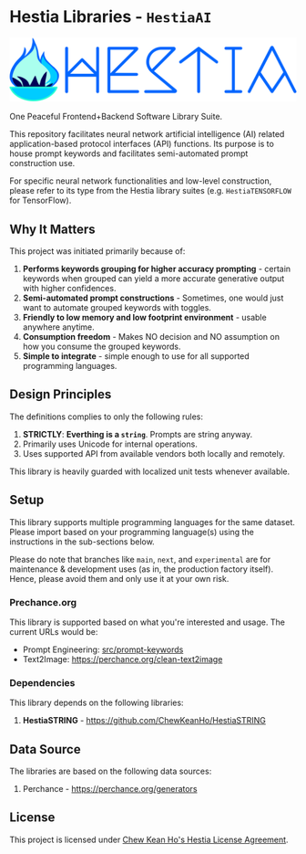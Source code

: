 # Hestia Libraries - `HestiaAI`

[![Hestia Libraries](https://raw.githubusercontent.com/ChewKeanHo/hestiaTOML/main/src/icons/banner_1200x270.svg)](#)

One Peaceful Frontend+Backend Software Library Suite.

This repository facilitates neural network artificial intelligence (AI) related
application-based protocol interfaces (API) functions. Its purpose is to
house prompt keywords and facilitates semi-automated prompt construction use.

For specific neural network functionalities and low-level construction, please
refer to its type from the Hestia library suites (e.g. `HestiaTENSORFLOW` for
TensorFlow).




## Why It Matters

This project was initiated primarily because of:

1. **Performs keywords grouping for higher accuracy prompting** - certain
   keywords when grouped can yield a more accurate generative output with higher
   confidences.
2. **Semi-automated prompt constructions** - Sometimes, one would just want to
   automate grouped keywords with toggles.
3. **Friendly to low memory and low footprint environment** - usable anywhere
   anytime.
4. **Consumption freedom** - Makes NO decision and NO assumption on how you
   consume the grouped keywords.
5. **Simple to integrate** - simple enough to use for all supported programming
   languages.




## Design Principles

The definitions complies to only the following rules:

1. **STRICTLY**: **Everthing is a `string`**. Prompts are string anyway.
2. Primarily uses Unicode for internal operations.
3. Uses supported API from available vendors both locally and remotely.

This library is heavily guarded with localized unit tests whenever available.




## Setup

This library supports multiple programming languages for the same dataset.
Please import based on your programming language(s) using the instructions in
the sub-sections below.

Please do note that branches like `main`, `next`, and `experimental` are for
maintenance & development uses (as in, the production factory itself). Hence,
please avoid them and only use it at your own risk.


### Prechance.org

This library is supported based on what you're interested and usage. The current
URLs would be:

* Prompt Engineering: [src/prompt-keywords](/src/prompt-keywords)
* Text2Image: https://perchance.org/clean-text2image


### Dependencies

This library depends on the following libraries:

1. **HestiaSTRING** - https://github.com/ChewKeanHo/HestiaSTRING




## Data Source

The libraries are based on the following data sources:

1. Perchance - https://perchance.org/generators




## License

This project is licensed under [Chew Kean Ho's Hestia License Agreement](LICENSE.pdf).

